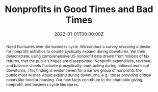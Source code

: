 ---
title: "Nonprofits in Good Times and Bad Times"

# Authors
# If you created a profile for a user (e.g. the default `admin` user), write the username (folder name) here 
# and it will be replaced with their full name and linked to their profile.
authors:
- Christine L. Exley
- admin
- Stephen J. Terry

# Author notes (optional)
author_notes: [(forthcoming)]

date: "2022-01-01T00:00:00Z"
doi: ""

# Schedule page publish date (NOT publication's date).
publishDate: "2017-01-01T00:00:00Z"

# Publication type.
# Legend: 0 = Uncategorized; 1 = Conference paper; 2 = Journal article;
# 3 = Preprint / Working Paper; 4 = Report; 5 = Book; 6 = Book section;
# 7 = Thesis; 8 = Patent
publication_types: [1]

# Publication name and optional abbreviated publication name.
publication: Journal of Political Economy Microeconomics
publication_short: JPE Micro

abstract: "Need fluctuates over the business cycle. We conduct a survey revealing a desire for nonprofit activities to countercyclically expand during downturns. We then demonstrate, using comprehensive US nonprofit data drawn from millions of tax returns, that the public’s hopes are disappointed. Nonprofit expenditure, revenue, and balance sheets fluctuate procyclically: contracting during national and local downturns. This finding is evident even for a narrow group of nonprofits the public most wishes would expand during downturns, e.g., those providing critical needs like food or housing. Our new facts contribute to the charitable giving, nonprofit, and business cycle literatures."

# Summary. An optional shortened abstract.
summary: []

tags: []

# Display this page in the Featured widget?
featured: false

# Custom links (uncomment lines below)
# links:
# - name: "Nonprofit classification"
#   url: https://sites.google.com/site/clexley/dcr

url_pdf: ''
url_code: ''
url_dataset: ''
url_poster: ''
url_project: ''
url_slides: ''
url_source: ''
url_video: ''

# Featured image
# To use, add an image named `featured.jpg/png` to your page's folder. 
#image:
#  caption: 'Image credit: [**Unsplash**](https://unsplash.com/photos/pLCdAaMFLTE)'
#  focal_point: ""
#  preview_only: false

# Associated Projects (optional).
#   Associate this publication with one or more of your projects.
#   Simply enter your project's folder or file name without extension.
#   E.g. `internal-project` references `content/project/internal-project/index.md`.
#   Otherwise, set `projects: []`.
projects: []

# Slides (optional).
#   Associate this publication with Markdown slides.
#   Simply enter your slide deck's filename without extension.
#   E.g. `slides: "example"` references `content/slides/example/index.md`.
#   Otherwise, set `slides: ""`.
slides: ""
---
